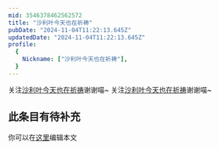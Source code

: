 ```yaml
---
mid: 3546378462562572
title: "沙利叶今天也在祈祷"
pubDate: "2024-11-04T11:22:13.645Z"
updatedDate: "2024-11-04T11:22:13.645Z"
profile:
  {
    Nickname: ["沙利叶今天也在祈祷"],
  }
---
```


关注[沙利叶今天也在祈祷](https://space.bilibili.com/3546378462562572)谢谢喵~ 关注[沙利叶今天也在祈祷](https://space.bilibili.com/3546378462562572)谢谢喵~

## 此条目有待补充
你可以在[这里](https://github.com/Yuhanawa/VTuber.ICU-Content/edit/master/v/沙利叶今天也在祈祷/index.md)编辑本文
